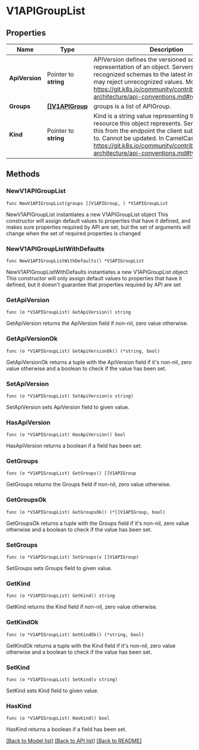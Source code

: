 # V1APIGroupList

## Properties

Name | Type | Description | Notes
------------ | ------------- | ------------- | -------------
**ApiVersion** | Pointer to **string** | APIVersion defines the versioned schema of this representation of an object. Servers should convert recognized schemas to the latest internal value, and may reject unrecognized values. More info: https://git.k8s.io/community/contributors/devel/sig-architecture/api-conventions.md#resources | [optional] 
**Groups** | [**[]V1APIGroup**](V1APIGroup.md) | groups is a list of APIGroup. | 
**Kind** | Pointer to **string** | Kind is a string value representing the REST resource this object represents. Servers may infer this from the endpoint the client submits requests to. Cannot be updated. In CamelCase. More info: https://git.k8s.io/community/contributors/devel/sig-architecture/api-conventions.md#types-kinds | [optional] 

## Methods

### NewV1APIGroupList

`func NewV1APIGroupList(groups []V1APIGroup, ) *V1APIGroupList`

NewV1APIGroupList instantiates a new V1APIGroupList object
This constructor will assign default values to properties that have it defined,
and makes sure properties required by API are set, but the set of arguments
will change when the set of required properties is changed

### NewV1APIGroupListWithDefaults

`func NewV1APIGroupListWithDefaults() *V1APIGroupList`

NewV1APIGroupListWithDefaults instantiates a new V1APIGroupList object
This constructor will only assign default values to properties that have it defined,
but it doesn't guarantee that properties required by API are set

### GetApiVersion

`func (o *V1APIGroupList) GetApiVersion() string`

GetApiVersion returns the ApiVersion field if non-nil, zero value otherwise.

### GetApiVersionOk

`func (o *V1APIGroupList) GetApiVersionOk() (*string, bool)`

GetApiVersionOk returns a tuple with the ApiVersion field if it's non-nil, zero value otherwise
and a boolean to check if the value has been set.

### SetApiVersion

`func (o *V1APIGroupList) SetApiVersion(v string)`

SetApiVersion sets ApiVersion field to given value.

### HasApiVersion

`func (o *V1APIGroupList) HasApiVersion() bool`

HasApiVersion returns a boolean if a field has been set.

### GetGroups

`func (o *V1APIGroupList) GetGroups() []V1APIGroup`

GetGroups returns the Groups field if non-nil, zero value otherwise.

### GetGroupsOk

`func (o *V1APIGroupList) GetGroupsOk() (*[]V1APIGroup, bool)`

GetGroupsOk returns a tuple with the Groups field if it's non-nil, zero value otherwise
and a boolean to check if the value has been set.

### SetGroups

`func (o *V1APIGroupList) SetGroups(v []V1APIGroup)`

SetGroups sets Groups field to given value.


### GetKind

`func (o *V1APIGroupList) GetKind() string`

GetKind returns the Kind field if non-nil, zero value otherwise.

### GetKindOk

`func (o *V1APIGroupList) GetKindOk() (*string, bool)`

GetKindOk returns a tuple with the Kind field if it's non-nil, zero value otherwise
and a boolean to check if the value has been set.

### SetKind

`func (o *V1APIGroupList) SetKind(v string)`

SetKind sets Kind field to given value.

### HasKind

`func (o *V1APIGroupList) HasKind() bool`

HasKind returns a boolean if a field has been set.


[[Back to Model list]](../README.md#documentation-for-models) [[Back to API list]](../README.md#documentation-for-api-endpoints) [[Back to README]](../README.md)



